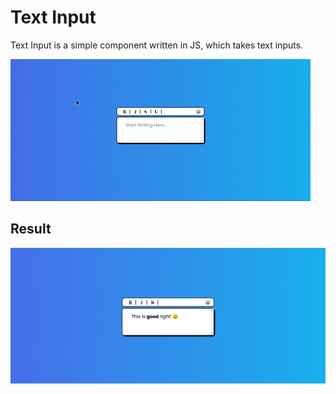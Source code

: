 # Text Input

Text Input is a simple component written in JS, which takes text inputs.

![TTI](https://raw.githubusercontent.com/surajkareppagol/Assets/main/31%20-%20Text-Input/TTI.gif)

## Result

![TTI](https://raw.githubusercontent.com/surajkareppagol/Assets/main/31%20-%20Text-Input/TTI.png)
